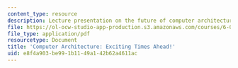```yaml
---
content_type: resource
description: Lecture presentation on the future of computer architecture.
file: https://ol-ocw-studio-app-production.s3.amazonaws.com/courses/6-004-computation-structures-spring-2009/e8f4a903be991b1149a142b62a4611ac_MIT6_004s09_lec25.pdf
file_type: application/pdf
resourcetype: Document
title: 'Computer Architecture: Exciting Times Ahead!'
uid: e8f4a903-be99-1b11-49a1-42b62a4611ac
---
```

